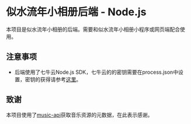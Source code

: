 # 似水流年小相册后端 - Node.js

本项目是似水流年小相册的后端。需要和似水流年小相册小程序或网页端配合使用。

## 注意事项

- 后端使用了七牛云Node.js SDK，七牛云的的密钥需要在process.json中设置，密钥的获得请参考[这里](https://developer.qiniu.com/kodo/sdk/1289/nodejs)。

## 致谢

本项目使用了[music-api](https://www.npmjs.com/package/music-api)获取音乐资源的元数据，在此表示感谢。


